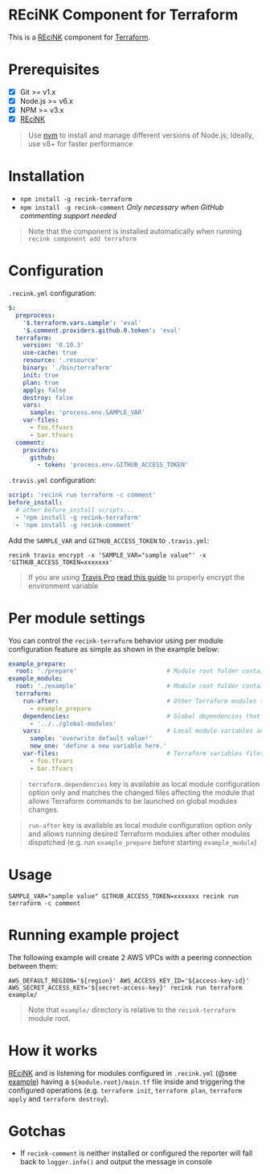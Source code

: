 REciNK Component for Terraform
====================================

This is a [REciNK](https://github.com/MitocGroup/recink) component for [Terraform](https://www.terraform.io).

# Prerequisites

- [x] Git >= v1.x
- [x] Node.js >= v6.x
- [x] NPM >= v3.x
- [x] [REciNK](https://github.com/MitocGroup/recink#installation)

> Use [nvm](https://github.com/creationix/nvm#installation) to install and
manage different versions of Node.js; Ideally, use v8+ for faster performance


# Installation

- `npm install -g recink-terraform`
- `npm install -g recink-comment` *Only necessary when GitHub commenting support needed*

> Note that the component is installed automatically when running `recink component add terraform`


# Configuration

`.recink.yml` configuration:

```yaml
$:
  preprocess:
    '$.terraform.vars.sample': 'eval'
    '$.comment.providers.github.0.token': 'eval'
  terraform:
    version: '0.10.3'                                                       # Terraform version that will be downloaded and installed locally (default "0.10.3")
    use-cache: true                                                         # Enable state/plans/backups caching if cache component enabled (default "true")
    resource: '.resource'                                                   # Resource relative path to the module root directory (default ".resource")
    binary: './bin/terraform'                                               # Path to Terraform binary (default "./bin/terraform")
    init: true                                                              # Initialize Terraform setup (default "true")
    plan: true                                                              # Terraform validate .tf and make a provision plan (default "true")
    apply: false                                                            # Terraform provision infrastructure (default "false")
    destroy: false                                                          # Terraform destroy infrastructure provisioned in previous step (default "false")
    vars:                                                                   # Terraform variables (@see https://www.terraform.io/docs/configuration/variables.html)
      sample: 'process.env.SAMPLE_VAR'
    var-files:                                                              # Terraform variables files (@see https://www.terraform.io/docs/configuration/variables.html#variable-files)
      - foo.tfvars
      - bar.tfvars
  comment:
    providers:                                                              # Supported providers: github
      github:
        - token: 'process.env.GITHUB_ACCESS_TOKEN'
```

`.travis.yml` configuration:

```yaml
script: 'recink run terraform -c comment'  
before_install:
  # other before_install scripts...
  - 'npm install -g recink-terraform'
  - 'npm install -g recink-comment'
```

Add the `SAMPLE_VAR` and `GITHUB_ACCESS_TOKEN` to `.travis.yml`:

```
recink travis encrypt -x 'SAMPLE_VAR="sample value"' -x 'GITHUB_ACCESS_TOKEN=xxxxxxx'
```

> If you are using [Travis Pro](https://travis-ci.com/) [read this guide](https://github.com/MitocGroup/recink/blob/master/docs/guide.md#configuring-github-project) to properly encrypt the environment variable


# Per module settings

You can control the `recink-terraform` behavior using per module 
configuration feature as simple as shown in the example below:

```yaml
example_prepare:
  root: './prepare'                         # Module root folder containing "main.tf" file inside
example_module:
  root: './example'                         # Module root folder containing "main.tf" file inside
  terraform:
    run-after:                              # Other Terraform modules to run before dispatching "example_module"
      - example_prepare
    dependencies:                           # Global dependencies that should be considered when mathing changeset
      - '../../global-modules'
    vars:                                   # Local module variables and global overwrites
      sample: 'overwrite default value!'
      new_one: 'define a new variable here.'
    var-files:                              # Terraform variables files (pay attention to the order)
      - foo.tfvars
      - bar.tfvars
```

> `terraform.dependencies` key is available as local module configuration option only and matches the changed files affecting the module that allows Terraform commands to be launched on global modules changes.

> `run-after` key is available as local module configuration option only and allows running desired Terraform modules after other modules dispatched (e.g. run `example_prepare` before starting `example_module`)

# Usage

```
SAMPLE_VAR="sample value" GITHUB_ACCESS_TOKEN=xxxxxxx recink run terraform -c comment
```

# Running example project

The following example will create 2 AWS VPCs with a peering connection between them:

`AWS_DEFAULT_REGION='${region}' AWS_ACCESS_KEY_ID='${access-key-id}' AWS_SECRET_ACCESS_KEY='${secret-access-key}' recink run terraform example/`

> Note that `example/` directory is relative to the `recink-terraform` module root.

# How it works

[REciNK](https://github.com/MitocGroup/recink) and is listening for modules configured in `.recink.yml`
(@see [example](https://github.com/MitocGroup/recink/blob/master/components/terraform/example/.recink.yml)) having a `${module.root}/main.tf` file inside and triggering the configured operations (e.g. `terraform init`, `terraform plan`, `terraform apply` and `terraform destroy`).


# Gotchas

 - If `recink-comment` is neither installed or configured the reporter will fall back to `logger.info()` and output the message in console
 